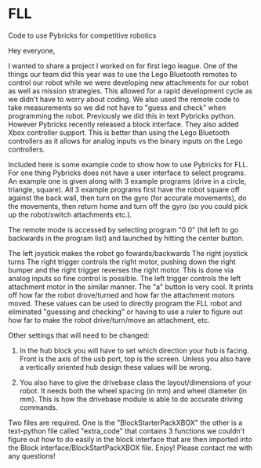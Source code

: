 # FLL
Code to use Pybricks for competitive robotics

Hey everyone,

I wanted to share a project I worked on for first lego league. 
One of the things our team did this year was to use the Lego Bluetooth remotes to control our robot while we were developing new attachments for our robot as well as mission strategies. This allowed for a rapid development cycle as we didn't have to worry about coding. We also used the remote code to take measurements so we did not have to "guess and check" when programming the robot.
Previously we did this in text Pybricks python. However Pybricks recently released a block interface. They also added Xbox controller support. This is better than using the Lego Bluetooth controllers as it allows for analog inputs vs the binary inputs on the Lego controllers. 


Included here is some example code to show how to use Pybricks for FLL. For one thing Pybricks does not have a user interface to select programs. An example one is given along with 3 example programs (drive in a circle, triangle, square). All 3 example programs first have the robot square off against the back wall, then turn on the gyro (for accurate movements), do the movements, then return home and turn off the gyro (so you could pick up the robot/switch attachments etc.). 


The remote mode is accessed by selecting program "0 0" (hit left to go backwards in the program list) and launched by hitting the center button. 


The left joystick makes the robot go fowards/backwards
The right joystick turns
The right trigger controls the right motor, pushing down the right bumper and the right trigger reverses the right motor. This is done via analog inputs so fine control is possible. 
The left trigger controls the left attachment motor in the similar manner. 
The "a" button is very cool. It prints off how far the robot drove/turned and how far the attachment motors moved. These values can be used to directly program the FLL robot and eliminated "guessing and checking" or having to use a ruler to figure out how far to make the robot drive/turn/move an attachment, etc. 



Other settings that will need to be changed: 
1. In the hub block you will have to set which direction your hub is facing. Front is the axis of the usb port, top is the screen. Unless you also have a vertically oriented hub design these values will be wrong. 


2.  You also have to give the drivebase class the layout/dimensions of your robot. It needs both the wheel spacing (in mm) and wheel diameter (in mm). This is how the drivebase module is able to do accurate driving commands. 

Two files are required. One is the "BlockStarterPackXBOX" the other is a text-python file called "extra_code" that contains 3 functions we couldn't figure out how to do easily in the block interface that are then imported into the Block interface/BlockStartPackXBOX file. 
Enjoy! Please contact me with any questions!
